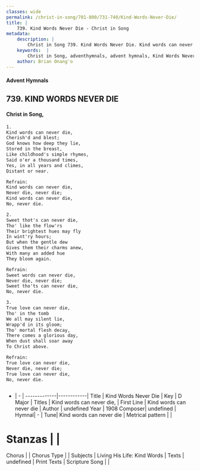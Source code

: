 ```yaml
---
classes: wide
permalink: /christ-in-song/701-800/731-740/Kind-Words-Never-Die/
title: |
    739. Kind Words Never Die - Christ in Song
metadata:
    description: |
        Christ in Song 739. Kind Words Never Die. Kind words can never die, Cherish'd and blest; God knows how deep they lie, Stored in the breast, Like childhood's simple rhymes, Said o'er a thousand times, Yes, in all years and climes, Distant or near. 
    keywords:  |
        Christ in Song, adventhymnals, advent hymnals, Kind Words Never Die, Kind words can never die. Kind words can never die,
    author: Brian Onang'o
---
```


#### Advent Hymnals
## 739. KIND WORDS NEVER DIE
####  Christ in Song,

```txt
1.
Kind words can never die,
Cherish'd and blest;
God knows how deep they lie,
Stored in the breast,
Like childhood's simple rhymes,
Said o'er a thousand times,
Yes, in all years and climes,
Distant or near.

Refrain:
Kind words can never die,
Never die, never die;
Kind words can never die,
No, never die.

2.
Sweet thot's can never die,
Tho' like the flow'rs
Their brightest hues may fly
In wint'ry hours;
But when the gentle dew
Gives them their charms anew,
With many an added hue
They bloom again.

Refrain:
Sweet words can never die,
Never die, never die;
Sweet tho'ts can never die,
No, never die.

3.
True love can never die,
Tho' in the tomb
We all may silent lie,
Wrapp'd in its gloom;
Tho' mortal flesh decay,
There comes a glorious day,
When dust shall soar away
To Christ above.

Refrain:
True love can never die,
Never die, never die;
True love can never die,
No, never die.



```

- |   -  |
-------------|------------|
Title | Kind Words Never Die |
Key | D Major |
Titles | Kind words can never die, |
First Line | Kind words can never die |
Author | undefined
Year | 1908
Composer| undefined |
Hymnal|  - |
Tune| Kind words can never die |
Metrical pattern | |
# Stanzas |  |
Chorus |  |
Chorus Type |  |
Subjects | Living His Life: Kind Words |
Texts | undefined |
Print Texts | 
Scripture Song |  |
    
